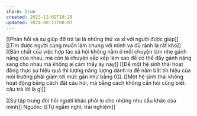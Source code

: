 ```yaml
---
share: true
created: 2023-12-02T10:29
updated: 2024-08-13T00:07
---
```

[[Phản hồi và sự giúp đỡ trả lại là những thứ xa xỉ với người được giúp]]
[[Tìm được người cùng muốn làm chung với mình và đủ rảnh là rất khó]]
[[Bản chất của việc hợp tác xã hội không nằm ở mỗi chuyện làm nhẹ gánh nặng của nhau, mà còn là chuyện sắp xếp làm sao để có thể đẩy gánh nặng sang cho nhau mà không ai cảm thấy áy náy]]
[[Để một hệ sinh thái hoạt động thực sự hiệu quả thì lượng năng lượng dành ra để nắm bắt tín hiệu của môi trường phải giảm tới mức gần như bằng 0]]. [[Một hệ sinh thái không hoạt động bằng cách đặt câu hỏi, mà bằng cách không cần hỏi cũng biết câu trả lời là gì]]

[[Sự tập trung đòi hỏi người khác phải lo cho những nhu cầu khác của mình]]
Nguồn:: [[Tự ngẫm nghĩ, trải nghiệm]]
